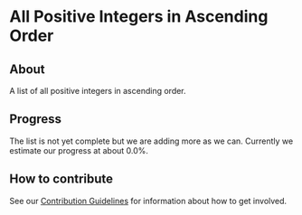 # All Positive Integers in Ascending Order

## About

A list of all positive integers in ascending order.

## Progress

The list is not yet complete but we are adding more as we can. Currently we estimate our progress at about 0.0%.

## How to contribute

See our [Contribution Guidelines](CONTRIBUTING.md) for information about how to get involved.

